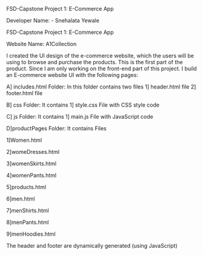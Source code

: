 FSD-Capstone Project 1: E-Commerce App

Developer Name: - Snehalata Yewale  

FSD-Capstone Project 1: E-Commerce App 

Website Name: A1Collection                             


I created the UI design of the e-commerce website, which the users will be using to browse and purchase the products. 
This is the first part of the product. 
Since I am only working on the front-end part of this project. 
I build an E-commerce website UI with the following pages: 

A] includes.html Folder:  In this folder contains two files
                                         1] header.html file 
                                         2] footer.html file
                                         
B] css Folder: It contains 1] style.css File with CSS style code

C] js Folder: It contains 1] main.js File with JavaScript code 

D]productPages Folder: It contains Files

1]Women.html  

2]womeDresses.html

3]womenSkirts.html 

4]womenPants.html

5]products.html

6]men.html

7]menShirts.html

8]menPants.html

9]menHoodies.html

The header and footer are dynamically generated (using JavaScript)
